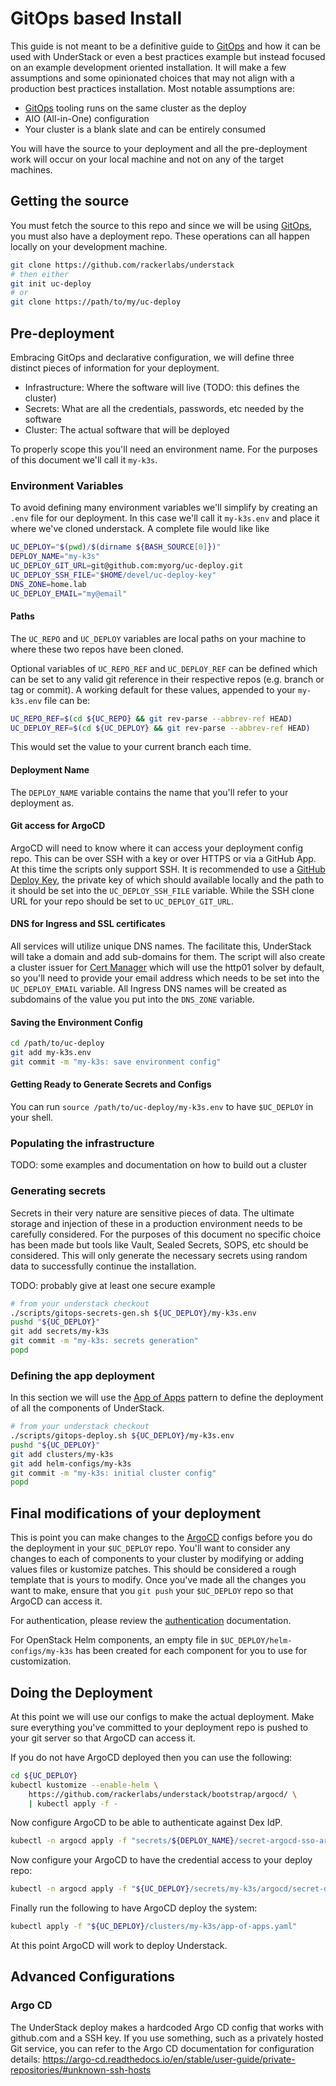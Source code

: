 # GitOps based Install

This guide is not meant to be a definitive guide to [GitOps][gitops] and
how it can be used with UnderStack or even a best practices example
but instead focused on an example development oriented installation.
It will make a few assumptions and some opinionated choices that may
not align with a production best practices installation.
Most notable assumptions are:

- [GitOps][gitops] tooling runs on the same cluster as the deploy
- AIO (All-in-One) configuration
- Your cluster is a blank slate and can be entirely consumed

You will have the source to your deployment and all the pre-deployment
work will occur on your local machine and not on any of the target
machines.

## Getting the source

You must fetch the source to this repo and since we will be using
[GitOps][gitops], you must also have a deployment repo. These
operations can all happen locally on your development machine.

```bash
git clone https://github.com/rackerlabs/understack
# then either
git init uc-deploy
# or
git clone https://path/to/my/uc-deploy
```

## Pre-deployment

Embracing GitOps and declarative configuration, we will define three
distinct pieces of information for your deployment.

- Infrastructure: Where the software will live (TODO: this defines the cluster)
- Secrets: What are all the credentials, passwords, etc needed by the software
- Cluster: The actual software that will be deployed

To properly scope this you'll need an environment name. For the
purposes of this document we'll call it `my-k3s`.

### Environment Variables

To avoid defining many environment variables we'll simplify by creating an
`.env` file for our deployment. In this case we'll call it `my-k3s.env` and
place it where we've cloned understack. A complete file would like like

```bash title="/path/to/uc-deploy/my-k3s.env"
UC_DEPLOY="$(pwd)/$(dirname ${BASH_SOURCE[0]})"
DEPLOY_NAME="my-k3s"
UC_DEPLOY_GIT_URL=git@github.com:myorg/uc-deploy.git
UC_DEPLOY_SSH_FILE="$HOME/devel/uc-deploy-key"
DNS_ZONE=home.lab
UC_DEPLOY_EMAIL="my@email"
```

#### Paths

The `UC_REPO` and `UC_DEPLOY` variables are local paths on your machine to where
these two repos have been cloned.

Optional variables of `UC_REPO_REF` and `UC_DEPLOY_REF` can be defined which
can be set to any valid git reference in their respective repos (e.g. branch or tag or commit).
A working default for these values, appended to your `my-k3s.env` file can be:

```bash
UC_REPO_REF=$(cd ${UC_REPO} && git rev-parse --abbrev-ref HEAD)
UC_DEPLOY_REF=$(cd ${UC_DEPLOY} && git rev-parse --abbrev-ref HEAD)
```

This would set the value to your current branch each time.

#### Deployment Name

The `DEPLOY_NAME` variable contains the name that you'll refer to your
deployment as.

#### Git access for ArgoCD

ArgoCD will need to know where it can access your deployment config
repo. This can be over SSH with a key or over HTTPS or via a GitHub App.
At this time the scripts only support SSH. It is recommended to
use a [GitHub Deploy Key][gh-deploy-keys], the private key of which
should available locally and the path to it should be set into the
`UC_DEPLOY_SSH_FILE` variable. While the SSH clone URL for your repo
should be set to `UC_DEPLOY_GIT_URL`.

#### DNS for Ingress and SSL certificates

All services will utilize unique DNS names. The facilitate this, UnderStack
will take a domain and add sub-domains for them. The script will also create
a cluster issuer for [Cert Manager](https://cert-manager.io) which will use
the http01 solver by default, so you'll need to provide your email address
which needs to be set into the `UC_DEPLOY_EMAIL` variable.
All Ingress DNS names will be created as subdomains of the value you put
into the `DNS_ZONE` variable.

#### Saving the Environment Config

```bash
cd /path/to/uc-deploy
git add my-k3s.env
git commit -m "my-k3s: save environment config"
```

#### Getting Ready to Generate Secrets and Configs

You can run `source /path/to/uc-deploy/my-k3s.env` to have `$UC_DEPLOY` in
your shell.

### Populating the infrastructure

TODO: some examples and documentation on how to build out a cluster

### Generating secrets

Secrets in their very nature are sensitive pieces of data. The ultimate
storage and injection of these in a production environment needs to be
carefully considered. For the purposes of this document no specific
choice has been made but tools like Vault, Sealed Secrets, SOPS, etc
should be considered. This will only generate the necessary secrets
using random data to successfully continue the installation.

TODO: probably give at least one secure example

```bash
# from your understack checkout
./scripts/gitops-secrets-gen.sh ${UC_DEPLOY}/my-k3s.env
pushd "${UC_DEPLOY}"
git add secrets/my-k3s
git commit -m "my-k3s: secrets generation"
popd
```

### Defining the app deployment

In this section we will use the [App of Apps][app-of-apps] pattern to define
the deployment of all the components of UnderStack.

```bash
# from your understack checkout
./scripts/gitops-deploy.sh ${UC_DEPLOY}/my-k3s.env
pushd "${UC_DEPLOY}"
git add clusters/my-k3s
git add helm-configs/my-k3s
git commit -m "my-k3s: initial cluster config"
popd
```

## Final modifications of your deployment

This is point you can make changes to the [ArgoCD][argocd] configs before
you do the deployment in your `$UC_DEPLOY` repo. You'll want to consider
any changes to each of components to your cluster by modifying or adding
values files or kustomize patches. This should be considered a rough template
that is yours to modify. Once you've made all the changes you want to make,
ensure that you `git push` your `$UC_DEPLOY` repo so that ArgoCD can access it.

For authentication, please review the [authentication](auth.md) documentation.

For OpenStack Helm components, an empty file in `$UC_DEPLOY/helm-configs/my-k3s`
has been created for each component for you to use for customization.

## Doing the Deployment

At this point we will use our configs to make the actual deployment.
Make sure everything you've committed to your deployment repo is pushed
to your git server so that ArgoCD can access it.

If you do not have ArgoCD deployed then you can use the following:

```bash
cd ${UC_DEPLOY}
kubectl kustomize --enable-helm \
    https://github.com/rackerlabs/understack/bootstrap/argocd/ \
    | kubectl apply -f -
```

Now configure ArgoCD to be able to authenticate against Dex IdP.

```bash
kubectl -n argocd apply -f "secrets/${DEPLOY_NAME}/secret-argocd-sso-argocd.yaml"
```

Now configure your ArgoCD to have the credential access to your deploy repo:

```bash
kubectl -n argocd apply -f "${UC_DEPLOY}/secrets/my-k3s/argocd/secret-deploy-repo.yaml"
```

Finally run the following to have ArgoCD deploy the system:

```bash
kubectl apply -f "${UC_DEPLOY}/clusters/my-k3s/app-of-apps.yaml"
```

At this point ArgoCD will work to deploy Understack.

[gitops]: <https://about.gitlab.com/topics/gitops/>
[app-of-apps]: <https://argo-cd.readthedocs.io/en/stable/operator-manual/cluster-bootstrapping/>
[argocd]: <https://argo-cd.readthedocs.io/en/stable/>
[gh-deploy-keys]: <https://docs.github.com/en/authentication/connecting-to-github-with-ssh/managing-deploy-keys#set-up-deploy-keys>

## Advanced Configurations

### Argo CD

The UnderStack deploy makes a hardcoded Argo CD config that works with github.com and a SSH key.
If you use something, such as a privately hosted Git service, you can refer to the Argo CD
documentation for configuration details: <https://argo-cd.readthedocs.io/en/stable/user-guide/private-repositories/#unknown-ssh-hosts>
